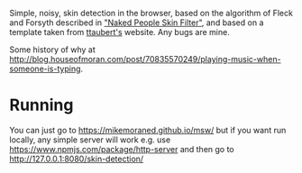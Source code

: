 Simple, noisy, skin detection in the browser, based on the algorithm of Fleck and Forsyth described in ["Naked People Skin Filter"][naked],
and based on a template taken from [ttaubert's][ttaubert] website. Any bugs are mine.

Some history of why at http://blog.houseofmoran.com/post/70835570249/playing-music-when-someone-is-typing.

[naked]: http://www.cs.hmc.edu/~fleck/naked-skin.html
[ttaubert]: https://github.com/ttaubert/ttaubert.github.com

# Running

You can just go to https://mikemoraned.github.io/msw/ but if you want run locally, any simple server will work e.g. use https://www.npmjs.com/package/http-server and then go to http://127.0.0.1:8080/skin-detection/

